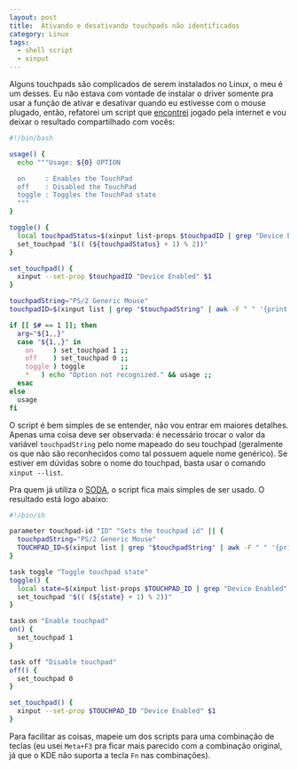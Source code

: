 ```yaml
---
layout: post
title:  Ativando e desativando touchpads não identificados
category: Linux
tags:
  - shell script
  - xinput
---
```


Alguns touchpads são complicados de serem instalados no Linux, o meu é um desses. Eu não estava com vontade de instalar o driver somente pra usar a função de ativar e desativar quando eu estivesse com o mouse plugado, então, refatorei um script que [encontrei][script] jogado pela internet e vou deixar o resultado compartilhado com vocês:

~~~sh
#!/bin/bash

usage() {
  echo """Usage: ${0} OPTION

  on     : Enables the TouchPad
  off    : Disabled the TouchPad
  toggle : Toggles the TouchPad state
  """
}

toggle() {
  local touchpadStatus=$(xinput list-props $touchpadID | grep "Device Enabled" | awk -F ":" '{print $2}')
  set_touchpad "$(( (${touchpadStatus} + 1) % 2))"
}

set_touchpad() {
  xinput --set-prop $touchpadID "Device Enabled" $1
}

touchpadString="PS/2 Generic Mouse"
touchpadID=$(xinput list | grep "$touchpadString" | awk -F " " '{print $6}' | awk -F "=" '{print $2}')

if [[ $# == 1 ]]; then
  arg="${1,,}"
  case "${1,,}" in
    on     ) set_touchpad 1 ;;
    off    ) set_touchpad 0 ;;
    toggle ) toggle         ;;
    *   ) echo "Option not recognized." && usage ;;
  esac
else
  usage
fi
~~~

O script é bem simples de se entender, não vou entrar em maiores detalhes. Apenas uma coisa deve ser observada: é necessário trocar o valor da variável `touchpadString` pelo nome mapeado do seu touchpad (geralmente os que não são reconhecidos como tal possuem aquele nome genérico). Se estiver em dúvidas sobre o nome do touchpad, basta usar o comando `xinput --list`.

Pra quem já utiliza o [SODA][], o script fica mais simples de ser usado. O resultado está logo abaixo:

~~~sh
#!/bin/sh

parameter touchpad-id "ID" "Sets the touchpad id" || {
  touchpadString="PS/2 Generic Mouse"
  TOUCHPAD_ID=$(xinput list | grep "$touchpadString" | awk -F " " '{print $6}' | awk -F "=" '{print $2}')
}

task toggle "Toggle touchpad state"
toggle() {
  local state=$(xinput list-props $TOUCHPAD_ID | grep "Device Enabled" | awk -F ":" '{print $2}')
  set_touchpad "$(( (${state} + 1) % 2))"
}

task on "Enable touchpad"
on() {
  set_touchpad 1
}

task off "Disable touchpad"
off() {
  set_touchpad 0
}

set_touchpad() {
  xinput --set-prop $TOUCHPAD_ID "Device Enabled" $1
}
~~~

Para facilitar as coisas, mapeie um dos scripts para uma combinação de teclas (eu usei `Meta+F3` pra ficar mais parecido com a combinação original, já que o KDE não suporta a tecla `Fn` nas combinações).

[script]: <https://ask.fedoraproject.org/question/7485/how-disable-the-touchpad>
[soda]: <https://github.com/ataxexe/soda>
